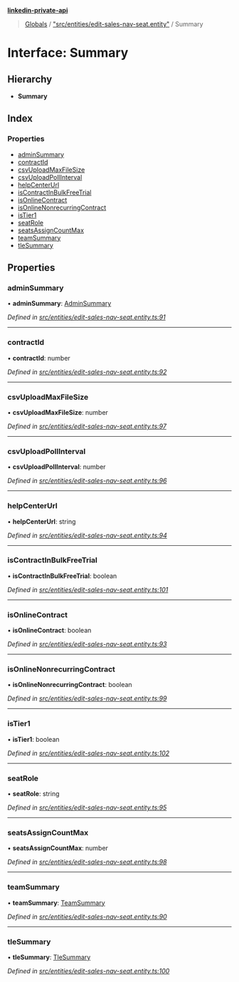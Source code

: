 **[linkedin-private-api](../README.md)**

> [Globals](../globals.md) / ["src/entities/edit-sales-nav-seat.entity"](../modules/_src_entities_edit_sales_nav_seat_entity_.md) / Summary

# Interface: Summary

## Hierarchy

* **Summary**

## Index

### Properties

* [adminSummary](_src_entities_edit_sales_nav_seat_entity_.summary.md#adminsummary)
* [contractId](_src_entities_edit_sales_nav_seat_entity_.summary.md#contractid)
* [csvUploadMaxFileSize](_src_entities_edit_sales_nav_seat_entity_.summary.md#csvuploadmaxfilesize)
* [csvUploadPollInterval](_src_entities_edit_sales_nav_seat_entity_.summary.md#csvuploadpollinterval)
* [helpCenterUrl](_src_entities_edit_sales_nav_seat_entity_.summary.md#helpcenterurl)
* [isContractInBulkFreeTrial](_src_entities_edit_sales_nav_seat_entity_.summary.md#iscontractinbulkfreetrial)
* [isOnlineContract](_src_entities_edit_sales_nav_seat_entity_.summary.md#isonlinecontract)
* [isOnlineNonrecurringContract](_src_entities_edit_sales_nav_seat_entity_.summary.md#isonlinenonrecurringcontract)
* [isTier1](_src_entities_edit_sales_nav_seat_entity_.summary.md#istier1)
* [seatRole](_src_entities_edit_sales_nav_seat_entity_.summary.md#seatrole)
* [seatsAssignCountMax](_src_entities_edit_sales_nav_seat_entity_.summary.md#seatsassigncountmax)
* [teamSummary](_src_entities_edit_sales_nav_seat_entity_.summary.md#teamsummary)
* [tleSummary](_src_entities_edit_sales_nav_seat_entity_.summary.md#tlesummary)

## Properties

### adminSummary

•  **adminSummary**: [AdminSummary](_src_entities_edit_sales_nav_seat_entity_.adminsummary.md)

*Defined in [src/entities/edit-sales-nav-seat.entity.ts:91](https://github.com/cosiall/linkedin-private-api/blob/e4e3ce2/src/entities/edit-sales-nav-seat.entity.ts#L91)*

___

### contractId

•  **contractId**: number

*Defined in [src/entities/edit-sales-nav-seat.entity.ts:92](https://github.com/cosiall/linkedin-private-api/blob/e4e3ce2/src/entities/edit-sales-nav-seat.entity.ts#L92)*

___

### csvUploadMaxFileSize

•  **csvUploadMaxFileSize**: number

*Defined in [src/entities/edit-sales-nav-seat.entity.ts:97](https://github.com/cosiall/linkedin-private-api/blob/e4e3ce2/src/entities/edit-sales-nav-seat.entity.ts#L97)*

___

### csvUploadPollInterval

•  **csvUploadPollInterval**: number

*Defined in [src/entities/edit-sales-nav-seat.entity.ts:96](https://github.com/cosiall/linkedin-private-api/blob/e4e3ce2/src/entities/edit-sales-nav-seat.entity.ts#L96)*

___

### helpCenterUrl

•  **helpCenterUrl**: string

*Defined in [src/entities/edit-sales-nav-seat.entity.ts:94](https://github.com/cosiall/linkedin-private-api/blob/e4e3ce2/src/entities/edit-sales-nav-seat.entity.ts#L94)*

___

### isContractInBulkFreeTrial

•  **isContractInBulkFreeTrial**: boolean

*Defined in [src/entities/edit-sales-nav-seat.entity.ts:101](https://github.com/cosiall/linkedin-private-api/blob/e4e3ce2/src/entities/edit-sales-nav-seat.entity.ts#L101)*

___

### isOnlineContract

•  **isOnlineContract**: boolean

*Defined in [src/entities/edit-sales-nav-seat.entity.ts:93](https://github.com/cosiall/linkedin-private-api/blob/e4e3ce2/src/entities/edit-sales-nav-seat.entity.ts#L93)*

___

### isOnlineNonrecurringContract

•  **isOnlineNonrecurringContract**: boolean

*Defined in [src/entities/edit-sales-nav-seat.entity.ts:99](https://github.com/cosiall/linkedin-private-api/blob/e4e3ce2/src/entities/edit-sales-nav-seat.entity.ts#L99)*

___

### isTier1

•  **isTier1**: boolean

*Defined in [src/entities/edit-sales-nav-seat.entity.ts:102](https://github.com/cosiall/linkedin-private-api/blob/e4e3ce2/src/entities/edit-sales-nav-seat.entity.ts#L102)*

___

### seatRole

•  **seatRole**: string

*Defined in [src/entities/edit-sales-nav-seat.entity.ts:95](https://github.com/cosiall/linkedin-private-api/blob/e4e3ce2/src/entities/edit-sales-nav-seat.entity.ts#L95)*

___

### seatsAssignCountMax

•  **seatsAssignCountMax**: number

*Defined in [src/entities/edit-sales-nav-seat.entity.ts:98](https://github.com/cosiall/linkedin-private-api/blob/e4e3ce2/src/entities/edit-sales-nav-seat.entity.ts#L98)*

___

### teamSummary

•  **teamSummary**: [TeamSummary](_src_entities_edit_sales_nav_seat_entity_.teamsummary.md)

*Defined in [src/entities/edit-sales-nav-seat.entity.ts:90](https://github.com/cosiall/linkedin-private-api/blob/e4e3ce2/src/entities/edit-sales-nav-seat.entity.ts#L90)*

___

### tleSummary

•  **tleSummary**: [TleSummary](_src_entities_edit_sales_nav_seat_entity_.tlesummary.md)

*Defined in [src/entities/edit-sales-nav-seat.entity.ts:100](https://github.com/cosiall/linkedin-private-api/blob/e4e3ce2/src/entities/edit-sales-nav-seat.entity.ts#L100)*
